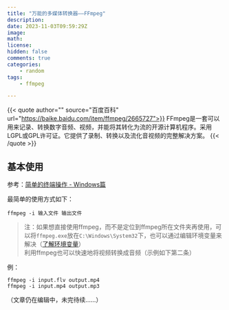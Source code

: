 ```yaml
---
title: "万能的多媒体转换器——FFmpeg"
description: 
date: 2023-11-03T09:59:29Z
image: 
math: 
license: 
hidden: false
comments: true
categories:
    - random
tags:
    - ffmpeg

---
```


{{< quote author="" source="百度百科" url="https://baike.baidu.com/item/ffmpeg/2665727">}}
FFmpeg是一套可以用来记录、转换数字音频、视频，并能将其转化为流的开源计算机程序。采用LGPL或GPL许可证。它提供了录制、转换以及流化音视频的完整解决方案。
{{< /quote >}}

## 基本使用

参考：[简单的终端操作 - Windows篇](../简单的终端操作-windows篇/)

最简单的使用方式如下：

`ffmpeg -i 输入文件 输出文件`

> 注：如果想直接使用ffmpeg，而不是定位到ffmpeg所在文件夹再使用，可以将`ffmpeg.exe`放在`C:\Windows\System32`下，也可以通过编辑环境变量来解决（[了解环境变量](../了解环境变量/)）\
> 利用ffmpeg也可以快速地将视频转换成音频（示例如下第二条）

例：

```shell
ffmpeg -i input.flv output.mp4
ffmpeg -i input.mp4 output.mp3
```

（文章仍在编辑中，未完待续……）
